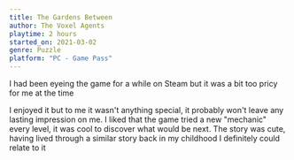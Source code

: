 ```yaml
---
title: The Gardens Between
author: The Voxel Agents
playtime: 2 hours
started_on: 2021-03-02
genre: Puzzle
platform: "PC - Game Pass"
---
```


I had been eyeing the game for a while on Steam but it was a bit too pricy for me at the time

I enjoyed it but to me it wasn't anything special, it probably won't leave any lasting impression on me. I liked that the game tried a new "mechanic" every level, it was cool to discover what would be next. The story was cute, having lived through a similar story back in my childhood I definitely could relate to it
